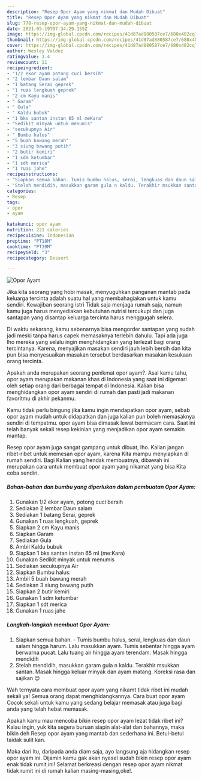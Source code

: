 ```yaml
---
description: "Resep Opor Ayam yang nikmat dan Mudah Dibuat"
title: "Resep Opor Ayam yang nikmat dan Mudah Dibuat"
slug: 778-resep-opor-ayam-yang-nikmat-dan-mudah-dibuat
date: 2021-05-19T07:34:29.155Z
image: https://img-global.cpcdn.com/recipes/41d87ad880587ce7/680x482cq70/opor-ayam-foto-resep-utama.jpg
thumbnail: https://img-global.cpcdn.com/recipes/41d87ad880587ce7/680x482cq70/opor-ayam-foto-resep-utama.jpg
cover: https://img-global.cpcdn.com/recipes/41d87ad880587ce7/680x482cq70/opor-ayam-foto-resep-utama.jpg
author: Wesley Valdez
ratingvalue: 3.4
reviewcount: 11
recipeingredient:
- "1/2 ekor ayam potong cuci bersih"
- "2 lembar Daun salam"
- "1 batang Serai geprek"
- "1 ruas lengkuah geprek"
- "2 cm Kayu manis"
- " Garam"
- " Gula"
- " Kaldu bubuk"
- "1 bks santan instan 65 ml meKara"
- "Sedikit minyak untuk menumis"
- "secukupnya Air"
- " Bumbu halus"
- "5 buah bawang merah"
- "3 siung bawang putih"
- "2 butir kemiri"
- "1 sdm ketumbar"
- "1 sdt merica"
- "1 ruas jahe"
recipeinstructions:
- "Siapkan semua bahan. Tumis bumbu halus, serai, lengkuas dan daun salam hingga harum. Lalu masukkan ayam. Tumis sebentar hingga ayam berwarna pucat. Lalu tuang air hingga ayam terendam. Masak hingga mendidih"
- "Stelah mendidih, masukkan garam gula n kaldu. Terakhir msukkan santan. Masak hingga keluar minyak dan ayam matang. Koreksi rasa dan sajikan 😊"
categories:
- Resep
tags:
- opor
- ayam

katakunci: opor ayam 
nutrition: 221 calories
recipecuisine: Indonesian
preptime: "PT18M"
cooktime: "PT39M"
recipeyield: "3"
recipecategory: Dessert

---
```



![Opor Ayam](https://img-global.cpcdn.com/recipes/41d87ad880587ce7/680x482cq70/opor-ayam-foto-resep-utama.jpg)

Jika kita seorang yang hobi masak, menyuguhkan panganan mantab pada keluarga tercinta adalah suatu hal yang membahagiakan untuk kamu sendiri. Kewajiban seorang istri Tidak saja menjaga rumah saja, namun kamu juga harus menyediakan kebutuhan nutrisi tercukupi dan juga santapan yang disantap keluarga tercinta harus menggugah selera.

Di waktu  sekarang, kamu sebenarnya bisa mengorder santapan yang sudah jadi meski tanpa harus capek memasaknya terlebih dahulu. Tapi ada juga lho mereka yang selalu ingin menghidangkan yang terlezat bagi orang tercintanya. Karena, menyajikan masakan sendiri jauh lebih bersih dan kita pun bisa menyesuaikan masakan tersebut berdasarkan masakan kesukaan orang tercinta. 



Apakah anda merupakan seorang penikmat opor ayam?. Asal kamu tahu, opor ayam merupakan makanan khas di Indonesia yang saat ini digemari oleh setiap orang dari berbagai tempat di Indonesia. Kalian bisa menghidangkan opor ayam sendiri di rumah dan pasti jadi makanan favoritmu di akhir pekanmu.

Kamu tidak perlu bingung jika kamu ingin mendapatkan opor ayam, sebab opor ayam mudah untuk didapatkan dan juga kalian pun boleh memasaknya sendiri di tempatmu. opor ayam bisa dimasak lewat bermacam cara. Saat ini telah banyak sekali resep kekinian yang menjadikan opor ayam semakin mantap.

Resep opor ayam juga sangat gampang untuk dibuat, lho. Kalian jangan ribet-ribet untuk memesan opor ayam, karena Kita mampu menyiapkan di rumah sendiri. Bagi Kalian yang hendak membuatnya, dibawah ini merupakan cara untuk membuat opor ayam yang nikamat yang bisa Kita coba sendiri.

<!--inarticleads1-->

##### Bahan-bahan dan bumbu yang diperlukan dalam pembuatan Opor Ayam:

1. Gunakan 1/2 ekor ayam, potong cuci bersih
1. Sediakan 2 lembar Daun salam
1. Sediakan 1 batang Serai, geprek
1. Gunakan 1 ruas lengkuah, geprek
1. Siapkan 2 cm Kayu manis
1. Siapkan  Garam
1. Sediakan  Gula
1. Ambil  Kaldu bubuk
1. Siapkan 1 bks santan instan 65 ml (me:Kara)
1. Gunakan Sedikit minyak untuk menumis
1. Sediakan secukupnya Air
1. Siapkan  Bumbu halus:
1. Ambil 5 buah bawang merah
1. Sediakan 3 siung bawang putih
1. Siapkan 2 butir kemiri
1. Gunakan 1 sdm ketumbar
1. Siapkan 1 sdt merica
1. Gunakan 1 ruas jahe




<!--inarticleads2-->

##### Langkah-langkah membuat Opor Ayam:

1. Siapkan semua bahan. - Tumis bumbu halus, serai, lengkuas dan daun salam hingga harum. Lalu masukkan ayam. Tumis sebentar hingga ayam berwarna pucat. Lalu tuang air hingga ayam terendam. Masak hingga mendidih
1. Stelah mendidih, masukkan garam gula n kaldu. Terakhir msukkan santan. Masak hingga keluar minyak dan ayam matang. Koreksi rasa dan sajikan 😊




Wah ternyata cara membuat opor ayam yang nikamt tidak ribet ini mudah sekali ya! Semua orang dapat menghidangkannya. Cara buat opor ayam Cocok sekali untuk kamu yang sedang belajar memasak atau juga bagi anda yang telah hebat memasak.

Apakah kamu mau mencoba bikin resep opor ayam lezat tidak ribet ini? Kalau ingin, yuk kita segera buruan siapin alat-alat dan bahannya, maka bikin deh Resep opor ayam yang mantab dan sederhana ini. Betul-betul taidak sulit kan. 

Maka dari itu, daripada anda diam saja, ayo langsung aja hidangkan resep opor ayam ini. Dijamin kamu gak akan nyesel sudah bikin resep opor ayam enak tidak rumit ini! Selamat berkreasi dengan resep opor ayam nikmat tidak rumit ini di rumah kalian masing-masing,oke!.

